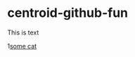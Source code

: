 
# centroid-github-fun

This is text

1[some cat](https://www.petsworld.in/blog/cat-pictures-funny-cute-adorable-and-all-time-favorite-cat-images.html)

